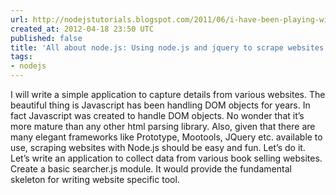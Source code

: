 ```yaml
---
url: http://nodejstutorials.blogspot.com/2011/06/i-have-been-playing-with-node.html
created_at: 2012-04-18 23:50 UTC
published: false
title: 'All about node.js: Using node.js and jquery to scrape websites'
tags:
- nodejs
---
```


I will write a simple application to capture details from various websites. The beautiful thing is Javascript has been handling DOM objects for years. In fact Javascript was created to handle DOM objects. No wonder that it’s more mature than any other html parsing library. Also, given that there are many elegant frameworks like Prototype, Mootools, JQuery etc. available to use, scraping websites with Node.js should be easy and fun. Let’s do it. Let’s write an application to collect data from various book selling websites.
Create a basic searcher.js module. It would provide the fundamental skeleton for writing website specific tool.
